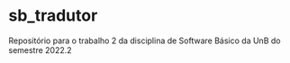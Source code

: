 # sb_tradutor
Repositório para o trabalho 2 da disciplina de Software Básico da UnB do semestre 2022.2
